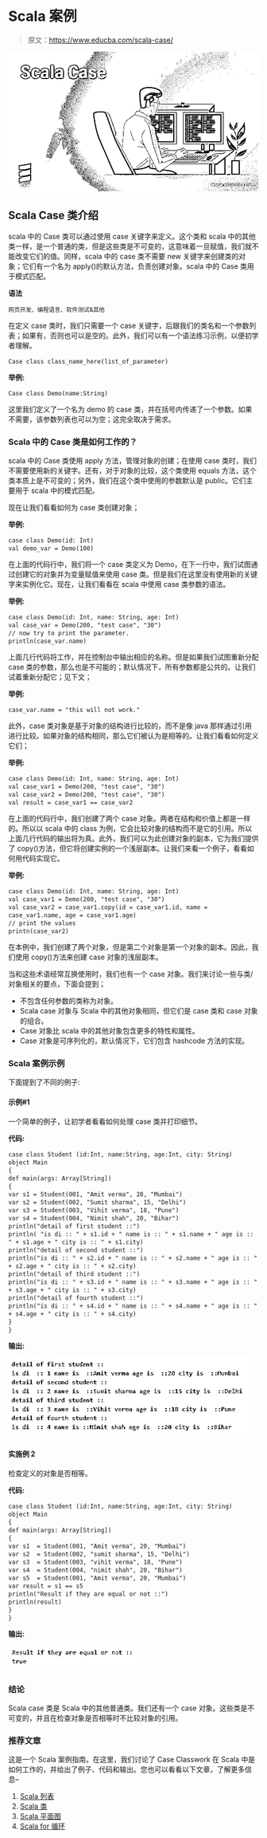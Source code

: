 # Scala 案例

> 原文：<https://www.educba.com/scala-case/>

![Scala Case](img/f07f59db3bde5e14a027a728a1090559.png)



## Scala Case 类介绍

scala 中的 Case 类可以通过使用 case 关键字来定义。这个类和 scala 中的其他类一样，是一个普通的类，但是这些类是不可变的，这意味着一旦赋值，我们就不能改变它们的值。同样，scala 中的 case 类不需要 new 关键字来创建类的对象；它们有一个名为 apply()的默认方法，负责创建对象。scala 中的 Case 类用于模式匹配。

**语法**

<small>网页开发、编程语言、软件测试&其他</small>

在定义 case 类时，我们只需要一个 case 关键字，后跟我们的类名和一个参数列表；如果有，否则也可以是空的。此外，我们可以有一个语法练习示例，以便初学者理解。

```
Case class class_name_here(list_of_parameter)
```

**举例:**

```
Case class Demo(name:String)
```

这里我们定义了一个名为 demo 的 case 类，并在括号内传递了一个参数。如果不需要，该参数列表也可以为空；这完全取决于需求。

### Scala 中的 Case 类是如何工作的？

scala 中的 Case 类使用 apply 方法，管理对象的创建；在使用 case 类时，我们不需要使用新的关键字。还有，对于对象的比较，这个类使用 equals 方法，这个类本质上是不可变的；另外，我们在这个类中使用的参数默认是 public。它们主要用于 scala 中的模式匹配。

现在让我们看看如何为 case 类创建对象；

**举例:**

```
case class Demo(id: Int)
val demo_var = Demo(100)
```

在上面的代码行中，我们将一个 case 类定义为 Demo，在下一行中，我们试图通过创建它的对象并为变量赋值来使用 case 类。但是我们在这里没有使用新的关键字来实例化它。现在，让我们看看在 scala 中使用 case 类参数的语法。

**举例:**

```
case class Demo(id: Int, name: String, age: Int)
val case_var = Demo(200, "test case", "30")
// now try to print the parameter.
println(case_var.name)
```

上面几行代码将工作，并在控制台中输出相应的名称。但是如果我们试图重新分配 case 类的参数，那么也是不可能的；默认情况下，所有参数都是公共的。让我们试着重新分配它；见下文；

**举例:**

```
case_var.name = "this will not work."
```

此外，case 类对象是基于对象的结构进行比较的，而不是像 java 那样通过引用进行比较。如果对象的结构相同，那么它们被认为是相等的。让我们看看如何定义它们；

**举例:**

```
case class Demo(id: Int, name: String, age: Int)
val case_var1 = Demo(200, "test case", "30")
val case_var2 = Demo(200, "test case", "30")
val result = case_var1 == case_var2
```

在上面的代码行中，我们创建了两个 case 对象。两者在结构和价值上都是一样的。所以以 scala 中的 class 为例，它会比较对象的结构而不是它的引用。所以上面几行代码的输出将为真。此外，我们可以为此创建对象的副本，它为我们提供了 copy()方法，但它将创建实例的一个浅层副本。让我们来看一个例子，看看如何用代码实现它。

**举例:**

```
case class Demo(id: Int, name: String, age: Int)
val case_var1 = Demo(200, "test case", "30")
val case_var2 = case_var1.copy(id = case_var1.id, name = case_var1.name, age = case_var1.age)
// print the values
printn(case_var2)
```

在本例中，我们创建了两个对象，但是第二个对象是第一个对象的副本。因此，我们使用 copy()方法来创建 case 对象的浅层副本。

当和这些术语经常互换使用时，我们也有一个 case 对象。我们来讨论一些与类/对象相关的要点，下面会提到；

*   不包含任何参数的类称为对象。
*   Scala case 对象与 Scala 中的其他对象相同，但它们是 case 类和 case 对象的组合。
*   Case 对象比 scala 中的其他对象包含更多的特性和属性。
*   Case 对象是可序列化的，默认情况下，它们包含 hashcode 方法的实现。

### Scala 案例示例

下面提到了不同的例子:

#### 示例#1

一个简单的例子，让初学者看看如何处理 case 类并打印细节。

**代码:**

```
case class Student (id:Int, name:String, age:Int, city: String)
object Main
{
def main(args: Array[String])
{
var s1 = Student(001, "Amit verma", 20, "Mumbai")
var s2 = Student(002, "Sumit sharma", 15, "Delhi")
var s3 = Student(003, "Vihit verma", 18, "Pune")
var s4 = Student(004, "Nimit shah", 20, "Bihar")
println("detail of first student ::")
println( "is di :: " + s1.id + " name is :: " + s1.name + " age is :: " + s1.age + " city is :: " + s1.city)
println("detail of second student ::")
println("is di :: " + s2.id + " name is :: " + s2.name + " age is :: " + s2.age + " city is :: " + s2.city)
println("detail of third student ::")
println("is di :: " + s3.id + " name is :: " + s3.name + " age is :: " + s3.age + " city is :: " + s3.city)
println("detail of fourth student ::")
println("is di :: " + s4.id + " name is :: " + s4.name + " age is :: " + s4.age + " city is :: " + s4.city)
}
}
```

**输出:**

![Scala case output 1](img/0f4577558eab749233874d4c73f3906a.png)



#### 实施例 2

检查定义的对象是否相等。

**代码:**

```
case class Student (id:Int, name:String, age:Int, city: String)
object Main
{
def main(args: Array[String])
{
var s1  = Student(001, "Amit verma", 20, "Mumbai")
var s2  = Student(002, "sumit sharma", 15, "Delhi")
var s3  = Student(003, "vihit verma", 18, "Pune")
var s4  = Student(004, "nimit shah", 20, "Bihar")
var s5  = Student(001, "Amit verma", 20, "Mumbai")
var result = s1 == s5
println("Result if they are equal or not ::")
println(result)
}
}
```

**输出:**

![Scala case output 2](img/842adaf3f1831ab3d21d1d109fc18172.png)



### 结论

Scala case 类是 Scala 中的其他普通类。我们还有一个 case 对象。这些类是不可变的，并且在检查对象是否相等时不比较对象的引用。

### 推荐文章

这是一个 Scala 案例指南。在这里，我们讨论了 Case Classwork 在 Scala 中是如何工作的，并给出了例子、代码和输出。您也可以看看以下文章，了解更多信息–

1.  [Scala 列表](https://www.educba.com/scala-list/)
2.  [Scala 类](https://www.educba.com/scala-class/)
3.  [Scala 平面图](https://www.educba.com/scala-flatmap/)
4.  [Scala for 循环](https://www.educba.com/scala-for-loop/)





